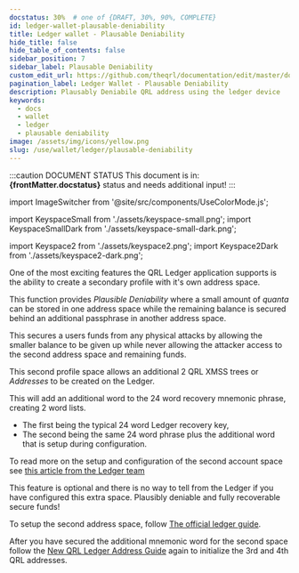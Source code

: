 ```yaml
---
docstatus: 30%  # one of {DRAFT, 30%, 90%, COMPLETE}
id: ledger-wallet-plausable-deniability
title: Ledger wallet - Plausable Deniability 
hide_title: false
hide_table_of_contents: false
sidebar_position: 7
sidebar_label: Plausable Deniability
custom_edit_url: https://github.com/theqrl/documentation/edit/master/docs/basics/what-is-qrl.md
pagination_label: Ledger Wallet - Plausable Deniability
description: Plausably Deniabile QRL address using the ledger device
keywords:
  - docs
  - wallet
  - ledger
  - plausable deniability
image: /assets/img/icons/yellow.png
slug: /use/wallet/ledger/plausable-deniability
---
```


:::caution DOCUMENT STATUS 
<span>This document is in: <b>{frontMatter.docstatus}</b> status and needs additional input!</span>
:::


import ImageSwitcher from '@site/src/components/UseColorMode.js';

import KeyspaceSmall from './assets/keyspace-small.png';
import KeyspaceSmallDark from './assets/keyspace-small-dark.png';

import Keyspace2 from './assets/keyspace2.png';
import Keyspace2Dark from './assets/keyspace2-dark.png';


One of the most exciting features the QRL Ledger application supports is the ability to create a secondary profile with it's own address space. 

This function provides *Plausible Deniability* where a small amount of $quanta$ can be stored in one address space while the remaining balance is secured behind an additional passphrase in another address space.

This secures a users funds from any physical attacks by allowing the smaller balance to be given up while never allowing the attacker access to the second address space and remaining funds.

This second profile space allows an additional $2$ QRL XMSS trees or *Addresses* to be created on the Ledger. 

This will add an additional word to the 24 word recovery mnemonic phrase, creating 2 word lists. 

- The first being the typical 24 word Ledger recovery key, 
- The second being the same 24 word phrase plus the additional word that is setup during configuration.


<div style={{textAlign: 'center'}}>
  <ImageSwitcher 
    lightImageSrc={Keyspace2}
    darkImageSrc={Keyspace2Dark}
  />
</div>


To read more on the setup and configuration of the second account space see [this article from the Ledger team](https://support.ledger.com/hc/en-us/articles/115005214529-Advanced-passphrase-security)

This feature is optional and there is no way to tell from the Ledger if you have configured this extra space. Plausibly deniable and fully recoverable secure funds!

To setup the second address space, follow [The official ledger guide](https://support.ledger.com/hc/en-us/articles/115005214529-Advanced-passphrase-security). 

After you have secured the additional mnemonic word for the second space follow the [New QRL Ledger Address Guide](/use/wallet/ledger/new) again to initialize the 3rd and 4th QRL addresses.
